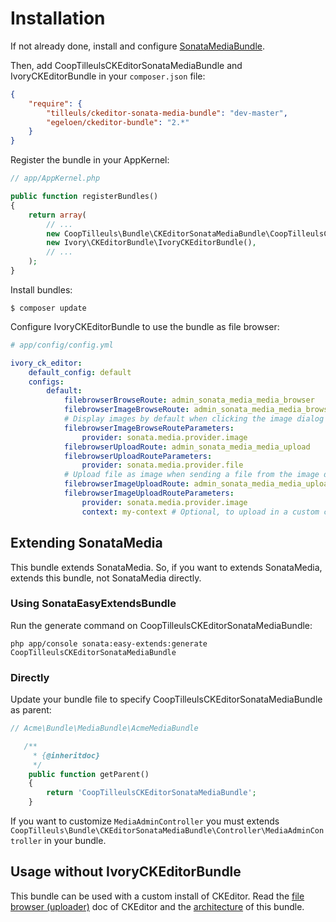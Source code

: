 # Installation

If not already done, install and configure [SonataMediaBundle](http://sonata-project.org/bundles/media/master/doc/index.html).

Then, add CoopTilleulsCKEditorSonataMediaBundle and IvoryCKEditorBundle in your `composer.json` file:

```json
{
    "require": {
        "tilleuls/ckeditor-sonata-media-bundle": "dev-master",
        "egeloen/ckeditor-bundle": "2.*"
    }
}
```

Register the bundle in your AppKernel:

```php
// app/AppKernel.php

public function registerBundles()
{
    return array(
        // ...
        new CoopTilleuls\Bundle\CKEditorSonataMediaBundle\CoopTilleulsCKEditorSonataMediaBundle(),
        new Ivory\CKEditorBundle\IvoryCKEditorBundle(),
        // ...
    );
}
```

Install bundles:

```
$ composer update
```

Configure IvoryCKEditorBundle to use the bundle as file browser:

```yaml
# app/config/config.yml

ivory_ck_editor:
    default_config: default
    configs:
        default:
            filebrowserBrowseRoute: admin_sonata_media_media_browser
            filebrowserImageBrowseRoute: admin_sonata_media_media_browser
            # Display images by default when clicking the image dialog browse button
            filebrowserImageBrowseRouteParameters:
                provider: sonata.media.provider.image
            filebrowserUploadRoute: admin_sonata_media_media_upload
            filebrowserUploadRouteParameters:
                provider: sonata.media.provider.file
            # Upload file as image when sending a file from the image dialog
            filebrowserImageUploadRoute: admin_sonata_media_media_upload
            filebrowserImageUploadRouteParameters:
                provider: sonata.media.provider.image
                context: my-context # Optional, to upload in a custom context
```

## Extending SonataMedia

This bundle extends SonataMedia. So, if you want to extends SonataMedia, extends this bundle, not SonataMedia directly.

### Using SonataEasyExtendsBundle

Run the generate command on CoopTilleulsCKEditorSonataMediaBundle:

```
php app/console sonata:easy-extends:generate CoopTilleulsCKEditorSonataMediaBundle
```

### Directly

Update your bundle file to specify CoopTilleulsCKEditorSonataMediaBundle as parent:

```php
// Acme\Bundle\MediaBundle\AcmeMediaBundle

   /**
     * {@inheritdoc}
     */
    public function getParent()
    {
        return 'CoopTilleulsCKEditorSonataMediaBundle';
    }
```

If you want to customize `MediaAdminController` you must extends `CoopTilleuls\Bundle\CKEditorSonataMediaBundle\Controller\MediaAdminController` in your bundle.


## Usage without IvoryCKEditorBundle

This bundle can be used with a custom install of CKEditor.
Read the [file browser (uploader)](http://docs.cksource.com/CKEditor_3.x/Developers_Guide/File_Browser_(Uploader)) doc of CKEditor and the [architecture](architecture.md) of this bundle.
